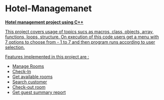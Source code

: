 # Hotel-Managemanet
<u><strong>Hotel management project using C++ </strong>
    
This project covers usage of topics sucs as macros, class, objects, array, functions, loops, structure.
On execution of this code users get a menu with 7 options to choose from - 1 to 7 and then program runs according to user selection.

Features implemented in this project are : <br>
<ul>
    <li>Manage Rooms </li>
    <li>Check-In </li>
    <li>Get available rooms </li>
    <li>Search customer </li>
    <li>Check-out room </li>
    <li>Get guest summary report </li>
</ul>   
